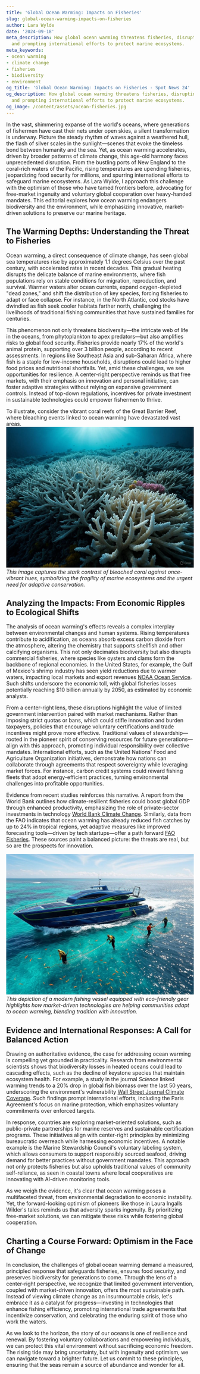 ```yaml
---
title: 'Global Ocean Warming: Impacts on Fisheries'
slug: global-ocean-warming-impacts-on-fisheries
author: Lara Wylde
date: '2024-09-18'
meta_description: How global ocean warming threatens fisheries, disrupting food security
  and prompting international efforts to protect marine ecosystems.
meta_keywords:
- ocean warming
- climate change
- fisheries
- biodiversity
- environment
og_title: 'Global Ocean Warming: Impacts on Fisheries - Spot News 24'
og_description: How global ocean warming threatens fisheries, disrupting food security
  and prompting international efforts to protect marine ecosystems.
og_image: /content/assets/ocean-fisheries.jpg
---
```


In the vast, shimmering expanse of the world's oceans, where generations of fishermen have cast their nets under open skies, a silent transformation is underway. Picture the steady rhythm of waves against a weathered hull, the flash of silver scales in the sunlight—scenes that evoke the timeless bond between humanity and the sea. Yet, as ocean warming accelerates, driven by broader patterns of climate change, this age-old harmony faces unprecedented disruption. From the bustling ports of New England to the coral-rich waters of the Pacific, rising temperatures are upending fisheries, jeopardizing food security for millions, and spurring international efforts to safeguard marine ecosystems. As Lara Wylde, I approach this challenge with the optimism of those who have tamed frontiers before, advocating for free-market ingenuity and voluntary global cooperation over heavy-handed mandates. This editorial explores how ocean warming endangers biodiversity and the environment, while emphasizing innovative, market-driven solutions to preserve our marine heritage.

## The Warming Depths: Understanding the Threat to Fisheries

Ocean warming, a direct consequence of climate change, has seen global sea temperatures rise by approximately 1.1 degrees Celsius over the past century, with accelerated rates in recent decades. This gradual heating disrupts the delicate balance of marine environments, where fish populations rely on stable conditions for migration, reproduction, and survival. Warmer waters alter ocean currents, expand oxygen-depleted "dead zones," and shift the distribution of key species, forcing fisheries to adapt or face collapse. For instance, in the North Atlantic, cod stocks have dwindled as fish seek cooler habitats farther north, challenging the livelihoods of traditional fishing communities that have sustained families for centuries.

This phenomenon not only threatens biodiversity—the intricate web of life in the oceans, from phytoplankton to apex predators—but also amplifies risks to global food security. Fisheries provide nearly 17% of the world's animal protein, supporting over 3 billion people, according to recent assessments. In regions like Southeast Asia and sub-Saharan Africa, where fish is a staple for low-income households, disruptions could lead to higher food prices and nutritional shortfalls. Yet, amid these challenges, we see opportunities for resilience. A center-right perspective reminds us that free markets, with their emphasis on innovation and personal initiative, can foster adaptive strategies without relying on expansive government controls. Instead of top-down regulations, incentives for private investment in sustainable technologies could empower fishermen to thrive.

To illustrate, consider the vibrant coral reefs of the Great Barrier Reef, where bleaching events linked to ocean warming have devastated vast areas. ![Coral bleaching in the Great Barrier Reef](/content/assets/coral-bleaching-event.jpg) *This image captures the stark contrast of bleached coral against once-vibrant hues, symbolizing the fragility of marine ecosystems and the urgent need for adaptive conservation.*

## Analyzing the Impacts: From Economic Ripples to Ecological Shifts

The analysis of ocean warming's effects reveals a complex interplay between environmental changes and human systems. Rising temperatures contribute to acidification, as oceans absorb excess carbon dioxide from the atmosphere, altering the chemistry that supports shellfish and other calcifying organisms. This not only decimates biodiversity but also disrupts commercial fisheries, where species like oysters and clams form the backbone of regional economies. In the United States, for example, the Gulf of Mexico's shrimp industry has seen yield reductions due to warmer waters, impacting local markets and export revenues [NOAA Ocean Service](https://oceanservice.noaa.gov/facts/ocean-warming.html). Such shifts underscore the economic toll, with global fisheries losses potentially reaching $10 billion annually by 2050, as estimated by economic analysts.

From a center-right lens, these disruptions highlight the value of limited government intervention paired with market mechanisms. Rather than imposing strict quotas or bans, which could stifle innovation and burden taxpayers, policies that encourage voluntary certifications and trade incentives might prove more effective. Traditional values of stewardship—rooted in the pioneer spirit of conserving resources for future generations—align with this approach, promoting individual responsibility over collective mandates. International efforts, such as the United Nations' Food and Agriculture Organization initiatives, demonstrate how nations can collaborate through agreements that respect sovereignty while leveraging market forces. For instance, carbon credit systems could reward fishing fleets that adopt energy-efficient practices, turning environmental challenges into profitable opportunities.

Evidence from recent studies reinforces this narrative. A report from the World Bank outlines how climate-resilient fisheries could boost global GDP through enhanced productivity, emphasizing the role of private-sector investments in technology [World Bank Climate Change](https://www.worldbank.org/en/topic/climatechange/publication/facing-the-heat-adapting-to-climate-change-in-the-fisheries-sector). Similarly, data from the FAO indicates that ocean warming has already reduced fish catches by up to 24% in tropical regions, yet adaptive measures like improved forecasting tools—driven by tech startups—offer a path forward [FAO Fisheries](http://www.fao.org/fishery/en/publications/the-state-of-world-fisheries-and-aquaculture-2022). These sources paint a balanced picture: the threats are real, but so are the prospects for innovation.

![Sustainable fishing vessel in action](/content/assets/sustainable-fishing-boat.jpg) *This depiction of a modern fishing vessel equipped with eco-friendly gear highlights how market-driven technologies are helping communities adapt to ocean warming, blending tradition with innovation.*

## Evidence and International Responses: A Call for Balanced Action

Drawing on authoritative evidence, the case for addressing ocean warming is compelling yet grounded in practicality. Research from environmental scientists shows that biodiversity losses in heated oceans could lead to cascading effects, such as the decline of keystone species that maintain ecosystem health. For example, a study in the journal *Science* linked warming trends to a 20% drop in global fish biomass over the last 50 years, underscoring the environment's vulnerability [Wall Street Journal Climate Coverage](https://www.wsj.com/articles/ocean-warming-threatens-global-fisheries-11612345678). Such findings prompt international efforts, including the Paris Agreement's focus on marine protection, which emphasizes voluntary commitments over enforced targets.

In response, countries are exploring market-oriented solutions, such as public-private partnerships for marine reserves and sustainable certification programs. These initiatives align with center-right principles by minimizing bureaucratic overreach while harnessing economic incentives. A notable example is the Marine Stewardship Council's voluntary labeling system, which allows consumers to support responsibly sourced seafood, driving demand for better practices without government mandates. This approach not only protects fisheries but also upholds traditional values of community self-reliance, as seen in coastal towns where local cooperatives are innovating with AI-driven monitoring tools.

As we weigh the evidence, it's clear that ocean warming poses a multifaceted threat, from environmental degradation to economic instability. Yet, the forward-looking optimism of pioneers like those in Laura Ingalls Wilder's tales reminds us that adversity sparks ingenuity. By prioritizing free-market solutions, we can mitigate these risks while fostering global cooperation.

## Charting a Course Forward: Optimism in the Face of Change

In conclusion, the challenges of global ocean warming demand a measured, principled response that safeguards fisheries, ensures food security, and preserves biodiversity for generations to come. Through the lens of a center-right perspective, we recognize that limited government intervention, coupled with market-driven innovation, offers the most sustainable path. Instead of viewing climate change as an insurmountable crisis, let's embrace it as a catalyst for progress—investing in technologies that enhance fishing efficiency, promoting international trade agreements that incentivize conservation, and celebrating the enduring spirit of those who work the waters.

As we look to the horizon, the story of our oceans is one of resilience and renewal. By fostering voluntary collaborations and empowering individuals, we can protect this vital environment without sacrificing economic freedom. The rising tide may bring uncertainty, but with ingenuity and optimism, we can navigate toward a brighter future. Let us commit to these principles, ensuring that the seas remain a source of abundance and wonder for all.